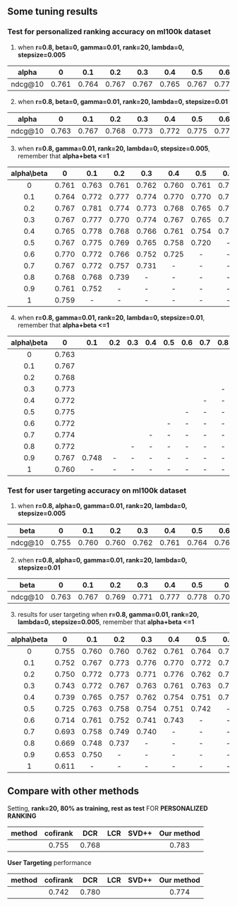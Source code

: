 ## Some tuning results 


### Test for personalized ranking accuracy on ml100k dataset 


1. when **r=0.8,   beta=0,  gamma=0.01, rank=20, lambda=0, stepsize=0.005** 

|alpha  | 0     |  0.1  |	 0.2  |	 0.3  |	 0.4  |	 0.5  |	 0.6  |	 0.7  |	 0.8  |	 0.9  |	  1   |
|:---:  | :---: | :---: | :---: | :---: | :---: | :---: | :---: | :---: | :---: | :---: | :---: |
|ndcg@10| 0.761 | 0.764 | 0.767 | 0.767 | 0.765 | 0.767	| 0.770 | 0.767 |	0.768 | 0.761	| 0.759	|


2. when **r=0.8,   beta=0,  gamma=0.01, rank=20, lambda=0, stepsize=0.01** 

|alpha| 0 | 0.1 |	0.2|	0.3|	0.4|	0.5|	0.6|	0.7|	0.8|	0.9|	1 |
|:---:|:---:|:---:|:---:|:---:|:---:|:---:|:---:|:---:|:---:|:---:|:---:|
|ndcg@10| 0.763 | 0.767 |0.768	| 0.773  | 0.772 	| 0.775	| 0.772 | 0.774 |	0.772| 0.767	| 0.760	|



3. when **r=0.8,  gamma=0.01, rank=20, lambda=0, stepsize=0.005**,  remember that **alpha+beta <=1**

|alpha\beta| 0     |  0.1  |	0.2  |	0.3 |  0.4  |	0.5  |  0.6  |  0.7  |	0.8  |  0.9  |	  1   |
   |:---:  | :---: | :---: | :---: | :---: | :---: | :---: | :---: | :---: | :---: | :---: | :---: |
  |    0   | 0.761 | 0.763 | 0.761 | 0.762 | 0.760 | 0.761 | 0.758 | 0.749 | 0.728 | 0.695 |  0.585 |
  |   0.1  | 0.764 | 0.772 | 0.777 | 0.774 | 0.770 | 0.770 | 0.768 | 0.767 | 0.753 | 0.703 |   -  | 
  |   0.2  | 0.767 | 0.781 | 0.774 | 0.773 | 0.768 | 0.765 | 0.768 | 0.755 | 0.706 |   -   |   -  |
  |   0.3  | 0.767 | 0.777 | 0.770 | 0.774 | 0.767 | 0.765 | 0.752 | 0.714 | - | - | - |
  |   0.4  | 0.765 | 0.778 | 0.768 | 0.766 | 0.761 | 0.754 | 0.713 | - | - | - | - |
  |   0.5  | 0.767 | 0.775 | 0.769 | 0.765 | 0.758 | 0.720 | - | - | - | - | - |
  |   0.6  | 0.770 | 0.772 | 0.766 | 0.752 | 0.725 | - | - | - | - | - | - |
  |   0.7  | 0.767 | 0.772 | 0.757 | 0.731 | - | - | - | - | - | - | - |
  |   0.8  | 0.768 | 0.768 | 0.739 | - | - | - | - | - | - | - | - |
  |   0.9  | 0.761 | 0.752 | - | - | - | - | - | - | - | - | - |
  |    1   | 0.759 | - | - | - | - | - | - | - | - | - | - |



4. when **r=0.8,  gamma=0.01, rank=20, lambda=0, stepsize=0.01**,  remember that **alpha+beta <=1**

|alpha\beta| 0     |  0.1  |	0.2  |	0.3  |  0.4  |	0.5  |	0.6  |  0.7  |	0.8  |  0.9  |	 1   |
   |:---:  | :---: | :---: | :---: | :---: | :---: | :---: | :---: | :---: | :---: | :---: | :---: |
  |    0   | 0.763 |  |  |  |  |  |  |  |  |  |  |
  |   0.1  | 0.767 |  |  |  |  |  |  |  |  |  | - | 
  |   0.2  | 0.768 |  |  |  |  |  |  |  |  | - | - |
  |   0.3  | 0.773 |  |  |  |  |  |  |  | - | - | - |
  |   0.4  | 0.772 |  |  |  |  |  |  | - | - | - | - |
  |   0.5  | 0.775 |  |  |  |  |  | - | - | - | - | - |
  |   0.6  | 0.772 |  |  |  |  | - | - | - | - | - | - |
  |   0.7  | 0.774 |  |  |  | - | - | - | - | - | - | - |
  |   0.8  | 0.772 |  |  | - | - | - | - | - | - | - | - |
  |   0.9  | 0.767 | 0.748  | - | - | - | - | - | - | - | - | - |
  |    1   | 0.760 | - | - | - | - | - | - | - | - | - | - |
  



### Test for user targeting accuracy on ml100k dataset
1. when **r=0.8,   alpha=0,  gamma=0.01, rank=20, lambda=0, stepsize=0.005**


|beta| 0 | 0.1 |	0.2|	0.3|	0.4|	0.5|	0.6|	0.7|	0.8|	0.9|	1 |
|:---:|:---:|:---:|:---:|:---:|:---:|:---:|:---:|:---:|:---:|:---:|:---:|
|ndcg@10| 0.755 | 0.760 |	0.760| 0.762|	0.761|	0.764|	0.764|	0.762|	0.761|	0.755|	0.753|


2. when **r=0.8,   alpha=0,  gamma=0.01, rank=20, lambda=0, stepsize=0.01**

|beta| 0 | 0.1 |	0.2|	0.3|	0.4|	0.5|	0.6|	0.7|	0.8|	0.9|	1 |
|:---:|:---:|:---:|:---:|:---:|:---:|:---:|:---:|:---:|:---:|:---:|:---:|
|ndcg@10| 0.763 | 0.767 |	0.769| 0.771 |	0.777|	0.778|	0.70.777|	0.773|	0.768|	0.766|	0.0.751|

3. results for user targeting when **r=0.8,  gamma=0.01, rank=20, lambda=0, stepsize=0.005**,  remember that **alpha+beta <=1**

|alpha\beta| 0     |  0.1  |	0.2  |  0.3  |  0.4  |	0.5  |	0.6  |  0.7  |	0.8  |  0.9  |	 1   |
   |:---:  | :---: | :---: | :---: | :---: | :---: | :---: | :---: | :---: | :---: | :---: | :---: |
  |    0   | 0.755 | 0.760 | 0.760 | 0.762 |	0.761 | 0.764 | 0.764 |	0.762 | 0.761 | 0.755 |	0.753 |
  |   0.1  | 0.752 | 0.767 | 0.773 | 0.776 | 0.770 | 0.772 | 0.773 | 0.767 | 0.759 | 0.757 |   -   | 
  |   0.2  | 0.750 | 0.772 | 0.773 | 0.771 | 0.776 | 0.762 | 0.762 | 0.756 | 0.749 | - | - |
  |   0.3  | 0.743 | 0.772 | 0.767 | 0.763 | 0.761 | 0.763 | 0.751 | 0.748  | - | - | - |
  |   0.4  | 0.739 | 0.765 | 0.757 | 0.762 | 0.754 | 0.751 | 0.745 | - | - | - | - |
  |   0.5  | 0.725 | 0.763 | 0.758 | 0.754 | 0.751 | 0.742 | - | - | - | - | - |
  |   0.6  | 0.714 | 0.761 | 0.752 | 0.741 | 0.743 | - | - | - | - | - | - |
  |   0.7  | 0.693 | 0.758 | 0.749 | 0.740 | - | - | - | - | - | - | - |
  |   0.8  | 0.669 | 0.748 | 0.737 | - | - | - | - | - | - | - | - |
  |   0.9  | 0.653 | 0.750 | - | - | - | - | - | - | - | - | - |
  |    1   | 0.611 | - | - | - | - | - | - | - | - | - | - |


## Compare with other methods

Setting, **rank=20, 80% as training, rest as test** FOR **PERSONALIZED RANKING**

|method| cofirank | DCR | LCR | SVD++|Our method|
|:---: | :---: | :---: | :---: |:---: | :---: |
| | 0.755 | 0.768 |   |   | 0.783 |

**User Targeting** performance

|method| cofirank | DCR | LCR | SVD++|Our method|
|:---: | :---: | :---: | :---: |:---: | :---: |
| | 0.742 | 0.780 |   |   | 0.774 |
